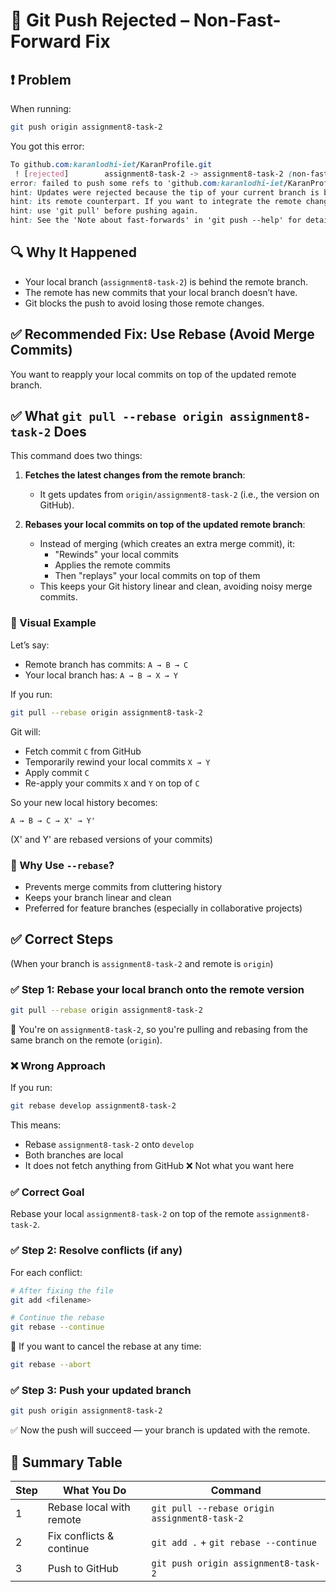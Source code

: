 # 🔧 Git Push Rejected – Non-Fast-Forward Fix

## ❗️ Problem
When running:
```bash
git push origin assignment8-task-2
```
You got this error:
```scss
To github.com:karanlodhi-iet/KaranProfile.git
 ! [rejected]        assignment8-task-2 -> assignment8-task-2 (non-fast-forward)
error: failed to push some refs to 'github.com:karanlodhi-iet/KaranProfile.git'
hint: Updates were rejected because the tip of your current branch is behind
hint: its remote counterpart. If you want to integrate the remote changes,
hint: use 'git pull' before pushing again.
hint: See the 'Note about fast-forwards' in 'git push --help' for details.
```

## 🔍 Why It Happened
- Your local branch (`assignment8-task-2`) is behind the remote branch.
- The remote has new commits that your local branch doesn’t have.
- Git blocks the push to avoid losing those remote changes.

## ✅ Recommended Fix: Use Rebase (Avoid Merge Commits)
You want to reapply your local commits on top of the updated remote branch.

## ✅ What `git pull --rebase origin assignment8-task-2` Does
This command does two things:

1. **Fetches the latest changes from the remote branch**:
   - It gets updates from `origin/assignment8-task-2` (i.e., the version on GitHub).

2. **Rebases your local commits on top of the updated remote branch**:
   - Instead of merging (which creates an extra merge commit), it:
     - "Rewinds" your local commits
     - Applies the remote commits
     - Then "replays" your local commits on top of them
   - This keeps your Git history linear and clean, avoiding noisy merge commits.

### 🔁 Visual Example
Let’s say:
- Remote branch has commits: `A → B → C`
- Your local branch has: `A → B → X → Y`

If you run:
```bash
git pull --rebase origin assignment8-task-2
```
Git will:
- Fetch commit `C` from GitHub
- Temporarily rewind your local commits `X → Y`
- Apply commit `C`
- Re-apply your commits `X` and `Y` on top of `C`

So your new local history becomes:
```nginx
A → B → C → X' → Y'
```
(X' and Y' are rebased versions of your commits)

### 🧠 Why Use `--rebase`?
- Prevents merge commits from cluttering history
- Keeps your branch linear and clean
- Preferred for feature branches (especially in collaborative projects)

## ✅ Correct Steps
(When your branch is `assignment8-task-2` and remote is `origin`)

### ✅ Step 1: Rebase your local branch onto the remote version
```bash
git pull --rebase origin assignment8-task-2
```
🔹 You're on `assignment8-task-2`, so you're pulling and rebasing from the same branch on the remote (`origin`).

### ❌ Wrong Approach
If you run:
```bash
git rebase develop assignment8-task-2
```
This means:
- Rebase `assignment8-task-2` onto `develop`
- Both branches are local
- It does not fetch anything from GitHub
❌ Not what you want here

### ✅ Correct Goal
Rebase your local `assignment8-task-2` on top of the remote `assignment8-task-2`.

### ✅ Step 2: Resolve conflicts (if any)
For each conflict:
```bash
# After fixing the file
git add <filename>

# Continue the rebase
git rebase --continue
```
🔁 If you want to cancel the rebase at any time:
```bash
git rebase --abort
```

### ✅ Step 3: Push your updated branch
```bash
git push origin assignment8-task-2
```
✅ Now the push will succeed — your branch is updated with the remote.

## 🧠 Summary Table
| Step | What You Do | Command |
|------|-------------|---------|
| 1 | Rebase local with remote | `git pull --rebase origin assignment8-task-2` |
| 2 | Fix conflicts & continue | `git add .` + `git rebase --continue` |
| 3 | Push to GitHub | `git push origin assignment8-task-2` |
